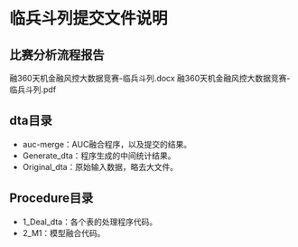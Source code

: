 # 临兵斗列提交文件说明

## 比赛分析流程报告

融360天机金融风控大数据竞赛-临兵斗列.docx
融360天机金融风控大数据竞赛-临兵斗列.pdf

## dta目录

- auc-merge：AUC融合程序，以及提交的结果。
- Generate_dta：程序生成的中间统计结果。
- Original_dta：原始输入数据，略去大文件。

## Procedure目录

- 1_Deal_dta：各个表的处理程序代码。
- 2_M1：模型融合代码。
